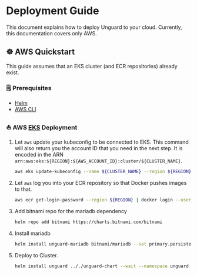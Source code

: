 # Deployment Guide

This document explains how to deploy Unguard to your cloud. Currently, this documentation covers only AWS.

## ☸️ AWS Quickstart

This guide assumes that an EKS cluster (and ECR repositories) already exist.

### 🗒️ Prerequisites

* [Helm](https://helm.sh/docs/intro/install/)
* [AWS CLI](https://aws.amazon.com/cli/)

### ⛵ AWS [EKS](https://aws.amazon.com/eks/) Deployment

1. Let `aws` update your kubeconfig to be connected to EKS.
   This command will also return you the account ID that you need in the next step.
   It is encoded in the ARN `arn:aws:eks:${REGION}:${AWS_ACCOUNT_ID}:cluster/${CLUSTER_NAME}`.

   ```sh
   aws eks update-kubeconfig --name ${CLUSTER_NAME} --region ${REGION}
   ```

2. Let `aws` log you into your ECR repository so that Docker pushes images to that.

   ```sh
   aws ecr get-login-password --region ${REGION} | docker login --username AWS --password-stdin ${AWS_ACCOUNT_ID}.dkr.ecr.${REGION}.amazonaws.com
   ```
3. Add bitnami repo for the mariadb dependency
    ```sh
    helm repo add bitnami https://charts.bitnami.com/bitnami
    ```

4. Install mariadb
     ```sh
     helm install unguard-mariadb bitnami/mariadb --set primary.persistence.enabled=false --wait --namespace unguard --create-namespace
     ```

5. Deploy to Cluster.

     ```sh
     helm install unguard .././unguard-chart --wait --namespace unguard --create-namespace
     ```
